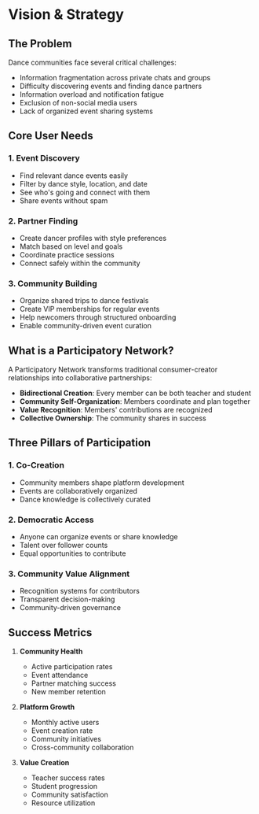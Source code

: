 # Vision & Strategy

## The Problem

Dance communities face several critical challenges:

- Information fragmentation across private chats and groups
- Difficulty discovering events and finding dance partners
- Information overload and notification fatigue
- Exclusion of non-social media users
- Lack of organized event sharing systems

## Core User Needs

### 1. Event Discovery

- Find relevant dance events easily
- Filter by dance style, location, and date
- See who's going and connect with them
- Share events without spam

### 2. Partner Finding

- Create dancer profiles with style preferences
- Match based on level and goals
- Coordinate practice sessions
- Connect safely within the community

### 3. Community Building

- Organize shared trips to dance festivals
- Create VIP memberships for regular events
- Help newcomers through structured onboarding
- Enable community-driven event curation

## What is a Participatory Network?

A Participatory Network transforms traditional consumer-creator relationships into collaborative partnerships:

- **Bidirectional Creation**: Every member can be both teacher and student
- **Community Self-Organization**: Members coordinate and plan together
- **Value Recognition**: Members' contributions are recognized
- **Collective Ownership**: The community shares in success

## Three Pillars of Participation

### 1. Co-Creation

- Community members shape platform development
- Events are collaboratively organized
- Dance knowledge is collectively curated

### 2. Democratic Access

- Anyone can organize events or share knowledge
- Talent over follower counts
- Equal opportunities to contribute

### 3. Community Value Alignment

- Recognition systems for contributors
- Transparent decision-making
- Community-driven governance

## Success Metrics

1. **Community Health**

   - Active participation rates
   - Event attendance
   - Partner matching success
   - New member retention

2. **Platform Growth**

   - Monthly active users
   - Event creation rate
   - Community initiatives
   - Cross-community collaboration

3. **Value Creation**
   - Teacher success rates
   - Student progression
   - Community satisfaction
   - Resource utilization
